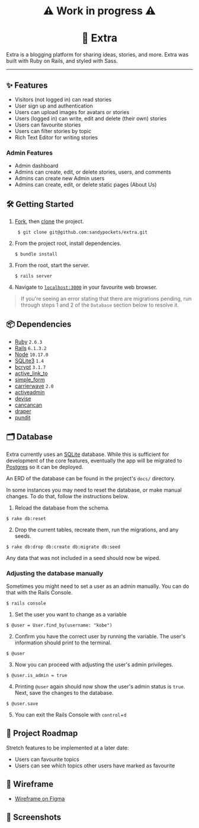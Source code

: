 <h1 align="center">
⚠️ Work in progress ⚠️
</h1>

<h1 align="center">📰 Extra</h1>
Extra is a blogging platform for sharing ideas, stories, and more. Extra was built with Ruby on Rails, and styled with Sass.

----
## ✨ Features

* Visitors (not logged in) can read stories
* User sign up and authentication
* Users can upload images for avatars or stories
* Users (logged in) can write, edit and delete (their own) stories
* Users can favourite stories
* Users can filter stories by topic
* Rich Text Editor for writing stories

### Admin Features

* Admin dashboard
* Admins can create, edit, or delete stories, users, and comments
* Admins can create new Admin users
* Admins can create, edit, or delete static pages (About Us)

## 🛠 Getting Started

1. [Fork](https://docs.github.com/en/github/getting-started-with-github/fork-a-repo), then [clone](https://github.com/git-guides/git-clone) the project.
   ```
    $ git clone git@github.com:sandypockets/extra.git
   ```
2. From the project root, install dependencies. 
   ```
   $ bundle install
   ```
   
3. From the root, start the server.
    ```
    $ rails server
   ```

4. Navigate to [`localhost:3000`](http:localhost:3000) in your favourite web browser.

> If you're seeing an error stating that there are migrations pending, run through steps 1 and 2 of the `Database` section below to resolve it.

## 📦 Dependencies

* [Ruby](https://github.com/ruby/ruby) `2.6.3`
* [Rails](https://github.com/rails/rails) `6.1.3.2`
* [Node](https://nodejs.dev/) `10.17.0`
* [SQLite3](https://www.sqlite.org/docs.html) `1.4`
* [bcrypt](https://github.com/bcrypt-ruby/bcrypt-ruby) `3.1.7`
* [active_link_to](https://github.com/comfy/active_link_to)
* [simple_form](https://github.com/heartcombo/simple_form)
* [carrierwave](https://github.com/carrierwaveuploader/carrierwave) `2.0`
* [activeadmin](https://activeadmin.info/documentation.html)
* [devise](https://github.com/heartcombo/devise)
* [cancancan](https://github.com/CanCanCommunity/cancancan)
* [draper](https://github.com/drapergem/draper)
* [pundit](https://github.com/varvet/pundit)

## 🗂 Database

Extra currently uses an [SQLite](https://www.sqlite.org/docs.html) database. While this is sufficient for development of the core features, eventually the app will be migrated to [Postgres](https://www.postgresql.org/docs/) so it can be deployed.

An ERD of the database can be found in the project's `docs/` directory.

In some instances you may need to reset the database, or make manual changes. To do that, follow the instructions below.

1. Reload the database from the schema.

```
$ rake db:reset
```

2. Drop the current tables, recreate them, run the migrations, and any seeds.

```
$ rake db:drop db:create db:migrate db:seed
```

Any data that was not included in a seed should now be wiped. 

### Adjusting the database manually
Sometimes you might need to set a user as an admin manually. You can do that with the Rails Console. 
```
$ rails console
```
1. Set the user you want to change as a variable
```
$ @user = User.find_by(username: "kobe")
```
2. Confirm you have the correct user by running the variable. The user's information should print to the terminal.
```
$ @user
```
3. Now you can proceed with adjusting the user's admin privileges. 
```
$ @user.is_admin = true
```
4. Printing `@user` again should now show the user's admin status is `true`. Next, save the changes to the database.
```
$ @user.save
```
5. You can exit the Rails Console with `control`+`d`

## 🚀 Project Roadmap
Stretch features to be implemented at a later date:
* Users can favourite topics
* Users can see which topics other users have marked as favourite

## 🎯 Wireframe
* [Wireframe on Figma](https://www.figma.com/file/DH4RNUH5M46X7nSDhBvarF/Extra-Wireframe-GitHub?node-id=0%3A1)

## 📸 Screenshots
